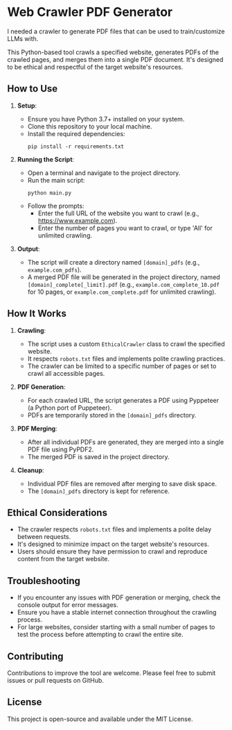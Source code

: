 # Web Crawler PDF Generator

I needed a crawler to generate PDF files that can be used to train/customize LLMs with.

This Python-based tool crawls a specified website, generates PDFs of the crawled pages, and merges them into a single PDF document. It's designed to be ethical and respectful of the target website's resources.

## How to Use

1. **Setup**:
   - Ensure you have Python 3.7+ installed on your system.
   - Clone this repository to your local machine.
   - Install the required dependencies:
     ```
     pip install -r requirements.txt
     ```

2. **Running the Script**:
   - Open a terminal and navigate to the project directory.
   - Run the main script:
     ```
     python main.py
     ```
   - Follow the prompts:
     - Enter the full URL of the website you want to crawl (e.g., https://www.example.com).
     - Enter the number of pages you want to crawl, or type 'All' for unlimited crawling.

3. **Output**:
   - The script will create a directory named `[domain]_pdfs` (e.g., `example.com_pdfs`).
   - A merged PDF file will be generated in the project directory, named `[domain]_complete[_limit].pdf` (e.g., `example.com_complete_10.pdf` for 10 pages, or `example.com_complete.pdf` for unlimited crawling).

## How It Works

1. **Crawling**: 
   - The script uses a custom `EthicalCrawler` class to crawl the specified website.
   - It respects `robots.txt` files and implements polite crawling practices.
   - The crawler can be limited to a specific number of pages or set to crawl all accessible pages.

2. **PDF Generation**:
   - For each crawled URL, the script generates a PDF using Pyppeteer (a Python port of Puppeteer).
   - PDFs are temporarily stored in the `[domain]_pdfs` directory.

3. **PDF Merging**:
   - After all individual PDFs are generated, they are merged into a single PDF file using PyPDF2.
   - The merged PDF is saved in the project directory.

4. **Cleanup**:
   - Individual PDF files are removed after merging to save disk space.
   - The `[domain]_pdfs` directory is kept for reference.

## Ethical Considerations

- The crawler respects `robots.txt` files and implements a polite delay between requests.
- It's designed to minimize impact on the target website's resources.
- Users should ensure they have permission to crawl and reproduce content from the target website.

## Troubleshooting

- If you encounter any issues with PDF generation or merging, check the console output for error messages.
- Ensure you have a stable internet connection throughout the crawling process.
- For large websites, consider starting with a small number of pages to test the process before attempting to crawl the entire site.

## Contributing

Contributions to improve the tool are welcome. Please feel free to submit issues or pull requests on GitHub.

## License

This project is open-source and available under the MIT License.
